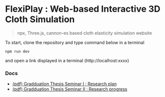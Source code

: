 # FlexiPlay : Web-based Interactive 3D Cloth Simulation
> npx, Three.js, cannon-es based cloth elasticity simulation website

To start, clone the repository and type command below in a terminal
```
npm run dev
```
and open a link displayed in a terminal (http://localhost:xxxx)

### Docs
* [(pdf) Gradduation Thesis Seminar I : Research plan](/docs/FlexiPlay_Seminar_1_20171194_이유진.pdf)
* [(pdf) Gradduation Thesis Seminar II : Research progress](/docs/FlexiPlay_Seminar_2_20171194_이유진.pdf)